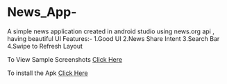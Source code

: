 # News_App-
A simple news application created in android studio using news.org api , having beautiful UI 
Features:-
1.Good UI
2.News Share Intent
3.Search Bar
4.Swipe to Refresh Layout


To View Sample Screenshots [Click Here](https://drive.google.com/folderview?id=141IFp1SI3oqXX0apPFn7oyUC1NqnHqXi)

To install the Apk [Click Here](https://drive.google.com/open?id=128HJQ62j3rvQtNuIzN0Mh1mBu8Y4I9hi)
